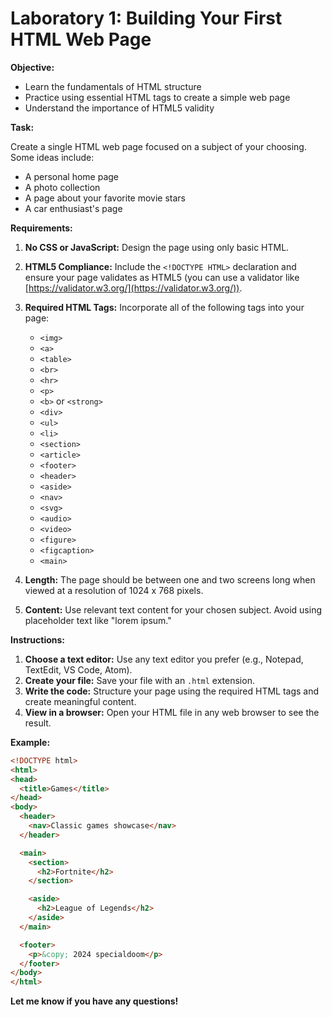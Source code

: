 # Laboratory 1: Building Your First HTML Web Page

**Objective:**

* Learn the fundamentals of HTML structure 
* Practice using essential HTML tags to create a simple web page
* Understand the importance of HTML5 validity

**Task:**

Create a single HTML web page focused on a subject of your choosing. Some ideas include:

* A personal home page
* A photo collection
* A page about your favorite movie stars
* A car enthusiast's page 

**Requirements:**

1. **No CSS or JavaScript:** Design the page using only basic HTML.
2. **HTML5 Compliance:** Include the `<!DOCTYPE HTML>` declaration and ensure your page validates as HTML5 (you can use a validator like [https://validator.w3.org/](https://validator.w3.org/)).
3. **Required HTML Tags:** Incorporate all of the following tags into your page:
   * `<img>`
   * `<a>`
   * `<table>`
   * `<br>`
   * `<hr>`
   * `<p>`
   * `<b>` or `<strong>`
   * `<div>`
   * `<ul>`
   * `<li>`
   * `<section>`
   * `<article>`
   * `<footer>`
   * `<header>`
   * `<aside>`
   * `<nav>`
   * `<svg>`
   * `<audio>`
   * `<video>`
   * `<figure>`
   * `<figcaption>`
   * `<main>`

4. **Length:** The page should be between one and two screens long when viewed at a resolution of 1024 x 768 pixels.
5. **Content:** Use relevant text content for your chosen subject. Avoid using placeholder text like "lorem ipsum."

**Instructions:**

1. **Choose a text editor:** Use any text editor you prefer (e.g., Notepad, TextEdit, VS Code, Atom).
2. **Create your file:** Save your file with an `.html` extension.
3. **Write the code:** Structure your page using the required HTML tags and create meaningful content.
4. **View in a browser:** Open your HTML file in any web browser to see the result.

**Example:**

```html
<!DOCTYPE html>
<html>
<head>
  <title>Games</title>
</head>
<body>
  <header>
    <nav>Classic games showcase</nav>
  </header>

  <main>
    <section>
      <h2>Fortnite</h2>
    </section>

    <aside>
      <h2>League of Legends</h2>
    </aside>
  </main>

  <footer>
    <p>&copy; 2024 specialdoom</p>
  </footer>
</body>
</html>

```

**Let me know if you have any questions!**
